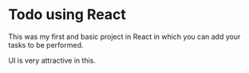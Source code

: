 # Todo using React

This was my first and basic project in React in which you can add your tasks to be performed.

UI is very attractive in this.


























